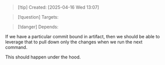 
>[!tip] Created: [2025-04-16 Wed 13:07]

>[!question] Targets: 

>[!danger] Depends: 

If we have a particular commit bound in artifact, then we should be able to leverage that to pull down only the changes when we run the next command.

This should happen under the hood.